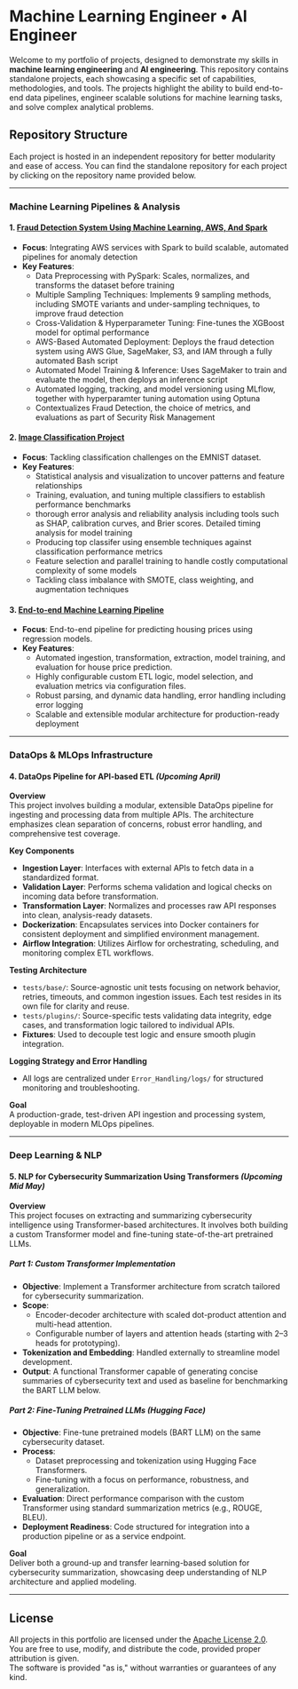 # Machine Learning Engineer • AI Engineer

Welcome to my portfolio of projects, designed to demonstrate my skills in **machine learning engineering** and **AI engineering**. This repository contains standalone projects, each showcasing a specific set of capabilities, methodologies, and tools. The projects highlight the ability to build end-to-end data pipelines, engineer scalable solutions for machine learning tasks, and solve complex analytical problems.

## Repository Structure

Each project is hosted in an independent repository for better modularity and ease of access. You can find the standalone repository for each project by clicking on the repository name provided below.

---

### Machine Learning Pipelines & Analysis

#### 1. [Fraud Detection System Using Machine Learning, AWS, And Spark](https://github.com/MiladKetabGhale/Credit_Card_Fraud_Detection_System)
- **Focus**: Integrating AWS services with Spark to build scalable, automated pipelines for anomaly detection
- **Key Features**:
    - Data Preprocessing with PySpark: Scales, normalizes, and transforms the dataset before training
    - Multiple Sampling Techniques: Implements 9 sampling methods, including SMOTE variants and under-sampling techniques, to improve fraud detection
    - Cross-Validation & Hyperparameter Tuning: Fine-tunes the XGBoost model for optimal performance
    - AWS-Based Automated Deployment: Deploys the fraud detection system using AWS Glue, SageMaker, S3, and IAM through a fully automated Bash script
    - Automated Model Training & Inference: Uses SageMaker to train and evaluate the model, then deploys an inference script
    - Automated logging, tracking, and model versioning using MLflow, together with hyperparamter tuning automation using Optuna
    - Contextualizes Fraud Detection, the choice of metrics, and evaluations as part of Security Risk Management

#### 2. [Image Classification Project](https://github.com/MiladKetabGhale/Image_Classification)
- **Focus**: Tackling classification challenges on the EMNIST dataset.
- **Key Features**:
    - Statistical analysis and visualization to uncover patterns and feature relationships
    - Training, evaluation, and tuning multiple classifiers to establish performance benchmarks
    - thorough error analysis and reliability analysis including tools such as SHAP, calibration curves, and Brier scores. Detailed timing analysis for model training
    - Producing top classifer using ensemble techniques against classification performance metrics
    - Feature selection and parallel training to handle costly computational complexity of some models
    - Tackling class imbalance with SMOTE, class weighting, and augmentation techniques

#### 3. [End-to-end Machine Learning Pipeline](https://github.com/MiladKetabGhale/House_Price_Prediction/tree/main)
- **Focus**: End-to-end pipeline for predicting housing prices using regression models.
- **Key Features**:
  - Automated ingestion, transformation, extraction, model training, and evaluation for house price prediction.
  - Highly configurable custom ETL logic, model selection, and evaluation metrics via configuration files.
  - Robust parsing, and dynamic data handling, error handling including error logging
  - Scalable and extensible modular architecture for production-ready deployment

---

### DataOps & MLOps Infrastructure

#### 4. DataOps Pipeline for API-based ETL *(Upcoming April)*

**Overview**  
This project involves building a modular, extensible DataOps pipeline for ingesting and processing data from multiple APIs. The architecture emphasizes clean separation of concerns, robust error handling, and comprehensive test coverage.

**Key Components**
- **Ingestion Layer**: Interfaces with external APIs to fetch data in a standardized format.
- **Validation Layer**: Performs schema validation and logical checks on incoming data before transformation.
- **Transformation Layer**: Normalizes and processes raw API responses into clean, analysis-ready datasets.
- **Dockerization**: Encapsulates services into Docker containers for consistent deployment and simplified environment management.
- **Airflow Integration**: Utilizes Airflow for orchestrating, scheduling, and monitoring complex ETL workflows.

**Testing Architecture**
- `tests/base/`: Source-agnostic unit tests focusing on network behavior, retries, timeouts, and common ingestion issues. Each test resides in its own file for clarity and reuse.
- `tests/plugins/`: Source-specific tests validating data integrity, edge cases, and transformation logic tailored to individual APIs.
- **Fixtures**: Used to decouple test logic and ensure smooth plugin integration.

**Logging Strategy and Error Handling**
- All logs are centralized under `Error_Handling/logs/` for structured monitoring and troubleshooting.

**Goal**  
A production-grade, test-driven API ingestion and processing system, deployable in modern MLOps pipelines.

---

### Deep Learning & NLP

#### 5. NLP for Cybersecurity Summarization Using Transformers *(Upcoming Mid May)*

**Overview**  
This project focuses on extracting and summarizing cybersecurity intelligence using Transformer-based architectures. It involves both building a custom Transformer model and fine-tuning state-of-the-art pretrained LLMs.

##### Part 1: Custom Transformer Implementation
- **Objective**: Implement a Transformer architecture from scratch tailored for cybersecurity summarization.
- **Scope**:
  - Encoder-decoder architecture with scaled dot-product attention and multi-head attention.
  - Configurable number of layers and attention heads (starting with 2–3 heads for prototyping).
- **Tokenization and Embedding**: Handled externally to streamline model development.
- **Output**: A functional Transformer capable of generating concise summaries of cybersecurity text and used as baseline for benchmarking the BART LLM below.

##### Part 2: Fine-Tuning Pretrained LLMs (Hugging Face)
- **Objective**: Fine-tune pretrained models (BART LLM) on the same cybersecurity dataset.
- **Process**:
  - Dataset preprocessing and tokenization using Hugging Face Transformers.
  - Fine-tuning with a focus on performance, robustness, and generalization.
- **Evaluation**: Direct performance comparison with the custom Transformer using standard summarization metrics (e.g., ROUGE, BLEU).
- **Deployment Readiness**: Code structured for integration into a production pipeline or as a service endpoint.

**Goal**  
Deliver both a ground-up and transfer learning-based solution for cybersecurity summarization, showcasing deep understanding of NLP architecture and applied modeling.

---

## License
All projects in this portfolio are licensed under the [Apache License 2.0](https://www.apache.org/licenses/LICENSE-2.0).  
You are free to use, modify, and distribute the code, provided proper attribution is given.  
The software is provided "as is," without warranties or guarantees of any kind.
